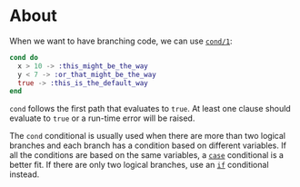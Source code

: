 # About

When we want to have branching code, we can use [`cond/1`][cond]:

```elixir
cond do
  x > 10 -> :this_might_be_the_way
  y < 7 -> :or_that_might_be_the_way
  true -> :this_is_the_default_way
end
```

`cond` follows the first path that evaluates to `true`. At least one clause should evaluate to `true` or a run-time error will be raised.

The `cond` conditional is usually used when there are more than two logical branches and each branch has a condition based on different variables. If all the conditions are based on the same variables, a [`case`][case] conditional is a better fit. If there are only two logical branches, use an [`if`][if] conditional instead.

[cond]: https://hexdocs.pm/elixir/case-cond-and-if.html#cond
[case]: https://hexdocs.pm/elixir/case-cond-and-if.html#case
[if]: https://hexdocs.pm/elixir/case-cond-and-if.html#if-unless
